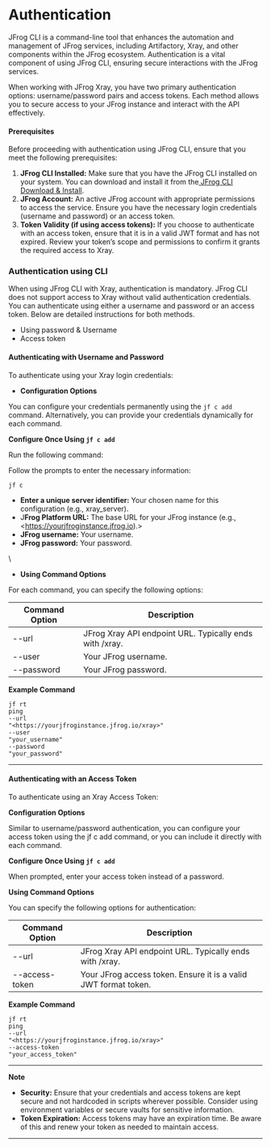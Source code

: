 # Authentication

JFrog CLI is a command-line tool that enhances the automation and management of JFrog services, including Artifactory, Xray, and other components within the JFrog ecosystem. Authentication is a vital component of using JFrog CLI, ensuring secure interactions with the JFrog services.

When working with JFrog Xray, you have two primary authentication options: username/password pairs and access tokens. Each method allows you to secure access to your JFrog instance and interact with the API effectively.

&#x20;

#### Prerequisites

Before proceeding with authentication using JFrog CLI, ensure that you meet the following prerequisites:

1. **JFrog CLI Installed:** Make sure that you have the JFrog CLI installed on your system. You can download and install it from the[ JFrog CLI Download & Install](https://docs.jfrog-applications.jfrog.io/jfrog-applications/jfrog-cli/install).
2. **JFrog Account:** An active JFrog account with appropriate permissions to access the service. Ensure you have the necessary login credentials (username and password) or an access token.
3. **Token Validity (if using access tokens):** If you choose to authenticate with an access token, ensure that it is in a valid JWT format and has not expired. Review your token’s scope and permissions to confirm it grants the required access to Xray.

### Authentication using CLI

When using JFrog CLI with Xray, authentication is mandatory. JFrog CLI does not support access to Xray without valid authentication credentials. You can authenticate using either a username and password or an access token. Below are detailed instructions for both methods.

* Using password & Username
* Access token

#### Authenticating with Username and Password

To authenticate using your Xray login credentials:

* **Configuration Options**

You can configure your credentials permanently using the `jf c add` command. Alternatively, you can provide your credentials dynamically for each command.

**Configure Once Using `jf c add`**

Run the following command:

Follow the prompts to enter the necessary information:

`jf c`

* **Enter a unique server identifier:** Your chosen name for this configuration (e.g., xray\_server).
* J**Frog Platform URL:** The base URL for your JFrog instance (e.g., \<https://yourjfroginstance.jfrog.io).>
* **JFrog username:** Your username.
* **JFrog password:** Your password.

\


* **Using Command Options**

For each command, you can specify the following options:

| Command Option | Description                                                      |
| -------------- | ---------------------------------------------------------------- |
| --url          | JFrog Xray API endpoint URL. Typically ends with /xray.          |
| --user         | Your JFrog username.                                             |
| --password     | Your JFrog password.                                             |

**Example Command**

```
jf rt
ping
--url
"<https://yourjfroginstance.jfrog.io/xray>"
--user
"your_username"
--password
"your_password"
```



***

#### Authenticating with an Access Token

To authenticate using an Xray Access Token:

**Configuration Options**

Similar to username/password authentication, you can configure your access token using the jf c add command, or you can include it directly with each command.

**Configure Once Using `jf c add`**

When prompted, enter your access token instead of a password.

**Using Command Options**

You can specify the following options for authentication:

| Command Option   | Description                                                      |
| ---------------- | ---------------------------------------------------------------- |
| --url            | JFrog Xray API endpoint URL. Typically ends with /xray.          |
| --access-token   | Your JFrog access token. Ensure it is a valid JWT format token.  |

**Example Command**

```
jf rt
ping
--url
"<https://yourjfroginstance.jfrog.io/xray>"
--access-token
"your_access_token"
```



***

**Note**

* **Security:** Ensure that your credentials and access tokens are kept secure and not hardcoded in scripts wherever possible. Consider using environment variables or secure vaults for sensitive information.
* **Token Expiration:** Access tokens may have an expiration time. Be aware of this and renew your token as needed to maintain access.





***
